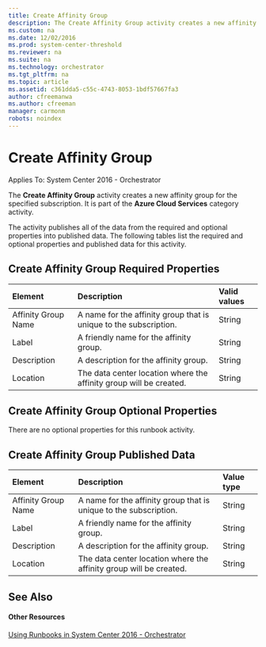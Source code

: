 ```yaml
---
title: Create Affinity Group
description: The Create Affinity Group activity creates a new affinity group for the specified subscription.
ms.custom: na
ms.date: 12/02/2016
ms.prod: system-center-threshold
ms.reviewer: na
ms.suite: na
ms.technology: orchestrator
ms.tgt_pltfrm: na
ms.topic: article
ms.assetid: c361dda5-c55c-4743-8053-1bdf57667fa3
author: cfreemanwa
ms.author: cfreeman
manager: carmonm
robots: noindex
---
```

Create Affinity Group
=====================

Applies To: System Center 2016 - Orchestrator

The **Create Affinity Group** activity creates a new affinity group for the specified subscription. It is part of the **Azure Cloud Services** category activity.

The activity publishes all of the data from the required and optional properties into published data. The following tables list the required and optional properties and published data for this activity.

Create Affinity Group Required Properties
-----------------------------------------

| **Element**   | **Description**   | **Valid values** |
|:---|:---|:---|
| Affinity Group Name | A name for the affinity group that is unique to the subscription.  | String   |
| Label   | A friendly name for the affinity group.   | String   |
| Description   | A description for the affinity group.   | String   |
| Location   | The data center location where the affinity group will be created. | String   |

Create Affinity Group Optional Properties
-----------------------------------------

There are no optional properties for this runbook activity.

Create Affinity Group Published Data
------------------------------------

| **Element**   | **Description**   | **Value type** |
|:---|:---|:---|
| Affinity Group Name | A name for the affinity group that is unique to the subscription.  | String   |
| Label   | A friendly name for the affinity group.   | String   |
| Description   | A description for the affinity group.   | String   |
| Location   | The data center location where the affinity group will be created. | String   |

See Also
--------

#### Other Resources

[Using Runbooks in System Center 2016 - Orchestrator](https://technet.microsoft.com/en-us/library/hh403791.aspx)


